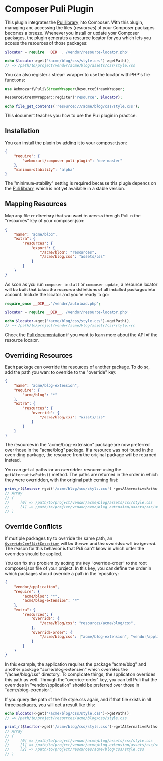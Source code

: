 Composer Puli Plugin
====================

This plugin integrates the [Puli library] into Composer. With this plugin,
managing and accessing the files (*resources*) of your Composer packages
becomes a breeze. Whenever you install or update your Composer packages, the
plugin generates a resource locator for you which lets you access the resources
of those packages:

```php
$locator = require __DIR__.'/vendor/resource-locator.php';

echo $locator->get('/acme/blog/css/style.css')->getPath();
// => /path/to/project/vendor/acme/blog/assets/css/style.css
```

You can also register a stream wrapper to use the locator with PHP's file
functions:

```php
use Webmozart\Puli\StreamWrapper\ResourceStreamWrapper;

ResourceStreamWrapper::register('resource', $locator);

echo file_get_contents('resource:///acme/blog/css/style.css');
```

This document teaches you how to use the Puli plugin in practice.

Installation
------------

You can install the plugin by adding it to your composer.json:

```json
{
    "require": {
        "webmozart/composer-puli-plugin": "dev-master"
    },
    "minimum-stability": "alpha"
}
```

The "minimum-stability" setting is required because this plugin depends on the
[Puli library], which is not yet available in a stable version.

Mapping Resources
-----------------

Map any file or directory that you want to access through Puli in the
"resources" key of your composer.json:

```json
{
    "name": "acme/blog",
    "extra": {
        "resources": {
            "export": {
                "/acme/blog": "resources",
                "/acme/blog/css": "assets/css"
            }
        }
    }
}
```

As soon as you run `composer install` or `composer update`, a resource locator
will be built that takes the resource definitions of all installed packages
into account. Include the locator and you're ready to go:

```php
require_once __DIR__.'/vendor/autoload.php';

$locator = require __DIR__.'/vendor/resource-locator.php';

echo $locator->get('/acme/blog/css/style.css')->getPath();
// => /path/to/project/vendor/acme/blog/assets/css/style.css
```

Check the [Puli documentation] if you want to learn more about the API of the
resource locator.

Overriding Resources
--------------------

Each package can override the resources of another package. To do so, add the
path you want to override to the "override" key:

```json
{
    "name": "acme/blog-extension",
    "require": {
        "acme/blog": "*"
    },
    "extra": {
        "resources": {
            "override": {
                "/acme/blog/css": "assets/css"
            }
        }
    }
}
```

The resources in the "acme/blog-extension" package are now preferred over those
in the "acme/blog" package. If a resource was not found in the overriding
package, the resource from the original package will be returned instead.

You can get all paths for an overridden resource using the
`getAlternativePaths()` method. The paths are returned in the order in which
they were overridden, with the original path coming first:

```php
print_r($locator->get('/acme/blog/css/style.css')->getAlternativePaths());
// Array
// (
//     [0] => /path/to/project/vendor/acme/blog/assets/css/style.css
//     [1] => /path/to/project/vendor/acme/blog-extension/assets/css/style.css
// )
```

Override Conflicts
------------------

If multiple packages try to override the same path, an
[`OverrideConflictException`] will be thrown and the overrides will be ignored.
The reason for this behavior is that Puli can't know in which order the
overrides should be applied.

You can fix this problem by adding the key "override-order" to the root
composer.json file of your project. In this key, you can define the order in
which packages should override a path in the repository:

```json
{
    "vendor/application",
    "require": {
        "acme/blog": "*",
        "acme/blog-extension": "*"
    },
    "extra": {
        "resources": {
            "override": {
                "/acme/blog/css": "resources/acme/blog/css",
            },
            "override-order": {
                "/acme/blog/css": ["acme/blog-extension", "vendor/application"]
            }
        }
    }
}
```

In this example, the application requires the package "acme/blog" and another
package "acme/blog-extension" which overrides the "/acme/blog/css" directory.
To complicate things, the application overrides this path as well. Through
the "override-order" key, you can tell Puli that the overrides in
"vendor/application" should be preferred over those in "acme/blog-extension".

If you query the path of the file style.css again, and if that file exists in
all three packages, you will get a result like this:

```php
echo $locator->get('/acme/blog/css/style.css')->getPath();
// => /path/to/project/resources/acme/blog/css/style.css

print_r($locator->get('/acme/blog/css/style.css')->getAlternativePaths());
// Array
// (
//     [0] => /path/to/project/vendor/acme/blog/assets/css/style.css
//     [1] => /path/to/project/vendor/acme/blog-extension/assets/css/style.css
//     [2] => /path/to/project/resources/acme/blog/css/style.css
// )
```

[Puli library]: https://github.com/webmozart/puli
[Puli documentation]: https://github.com/webmozart/puli/blob/master/README.md
[`OverrideConflictException`]: src/RepositoryLoader/OverrideConflictException.php
